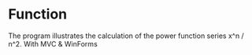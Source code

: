 # Function
The program illustrates the calculation of the power function series x^n / n^2.
With MVC & WinForms
